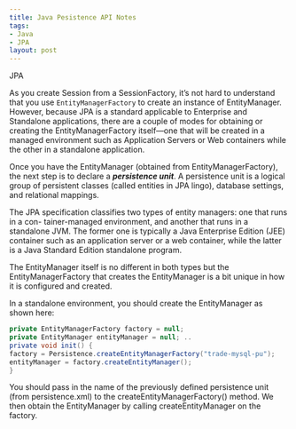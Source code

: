 ```yaml
---
title: Java Pesistence API Notes
tags:
- Java
- JPA
layout: post
---
```

JPA

As you create Session from a SessionFactory, it’s not hard to understand that you use `EntityManagerFactory` to create an instance of EntityManager. However, because JPA is a standard applicable to Enterprise and Standalone applications, there are a couple of modes for obtaining or creating the EntityManagerFactory itself—one that will be created in a managed environment such as Application Servers or Web containers while the other in a standalone application.

Once you have the EntityManager (obtained from EntityManagerFactory), the next step is to declare a ***persistence unit***. A persistence unit is a logical group of persistent classes (called entities in JPA lingo), database settings, and relational mappings.


The JPA specification classifies two types of entity managers: one that runs in a con- tainer-managed environment, and another that runs in a standalone JVM. The former one is typically a Java Enterprise Edition (JEE) container such as an application server or a web container, while the latter is a Java Standard Edition standalone program.

The EntityManager itself is no different in both types but the EntityManagerFactory that creates the EntityManager is a bit unique in how it is configured and created.


In a standalone environment, you should create the EntityManager as shown here:

```java
private EntityManagerFactory factory = null; 
private EntityManager entityManager = null; ..
private void init() {
factory = Persistence.createEntityManagerFactory("trade-mysql-pu");
entityManager = factory.createEntityManager();
}
```

You should pass in the name of the previously defined persistence unit (from persistence.xml) to the createEntityManagerFactory() method. We then obtain the EntityManager by calling createEntityManager on the factory.
